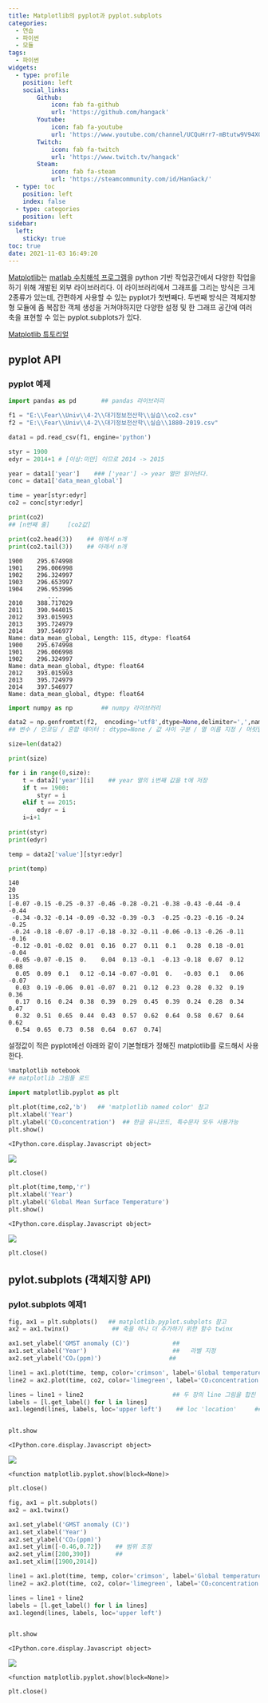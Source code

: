 ```yaml
---
title: Matplotlib의 pyplot과 pyplot.subplots
categories:
  - 연습
  - 파이썬
  - 모듈
tags:
  - 파이썬
widgets:
  - type: profile
    position: left
    social_links:
        Github:
            icon: fab fa-github
            url: 'https://github.com/hangack'
        Youtube:
            icon: fab fa-youtube
            url: 'https://www.youtube.com/channel/UCQuHrr7-mBtutw9V94XGH-g'
        Twitch:
            icon: fab fa-twitch
            url: 'https://www.twitch.tv/hangack'
        Steam:
            icon: fab fa-steam
            url: 'https://steamcommunity.com/id/HanGack/'
  - type: toc
    position: left
    index: false
  - type: categories
    position: left
sidebar:
  left:
    sticky: true
toc: true
date: 2021-11-03 16:49:20
---
```

[Matplotlib](https://matplotlib.org/)는 [matlab 수치해석 프로그램](https://www.mathworks.com/products/matlab.html)을 python 기반 작업공간에서 다양한 작업을 하기 위해 개발된 외부 라이브러리다.
이 라이브러리에서 그래프를 그리는 방식은 크게 2종류가 있는데, 간편하게 사용할 수 있는 pyplot가 첫번째다. 두번째 방식은 객체지향형 모듈에 좀 복잡한 객체 생성을 거쳐야하지만 다양한 설정 및 한 그래프 공간에 여러 축을 표현할 수 있는 pyplot.subplots가 있다.

[Matplotlib 튜토리얼](https://matplotlib.org/stable/gallery/index.html)

## pyplot  API

### pyplot 예제


```python
import pandas as pd       ## pandas 라이브러리

f1 = "E:\\Fear\\Univ\\4-2\\대기정보전산학\\실습\\co2.csv"
f2 = "E:\\Fear\\Univ\\4-2\\대기정보전산학\\실습\\1880-2019.csv"

data1 = pd.read_csv(f1, engine='python')

styr = 1900
edyr = 2014+1 # [이상:미만] 이므로 2014 -> 2015

year = data1['year']    ### ['year'] -> year 열만 읽어낸다.
conc = data1['data_mean_global']

time = year[styr:edyr]
co2 = conc[styr:edyr]

print(co2)
## [n번째 줄]     [co2값]

print(co2.head(3))    ## 위에서 n개
print(co2.tail(3))    ## 아래서 n개
```

    1900    295.674998
    1901    296.006998
    1902    296.324997
    1903    296.653997
    1904    296.953996
               ...    
    2010    388.717029
    2011    390.944015
    2012    393.015993
    2013    395.724979
    2014    397.546977
    Name: data_mean_global, Length: 115, dtype: float64
    1900    295.674998
    1901    296.006998
    1902    296.324997
    Name: data_mean_global, dtype: float64
    2012    393.015993
    2013    395.724979
    2014    397.546977
    Name: data_mean_global, dtype: float64
    


```python
import numpy as np        ## numpy 라이브러리

data2 = np.genfromtxt(f2,  encoding='utf8',dtype=None,delimiter=',',names=('year','value'), skip_header=5)
## 변수 / 인코딩 / 혼합 데이터 : dtype=None / 값 사이 구분 / 열 이름 지정 / 머릿말 생략 열 수

size=len(data2)

print(size)

for i in range(0,size):
    t = data2['year'][i]    ## year 열의 i번째 값을 t에 저장
    if t == 1900:
        styr = i
    elif t == 2015:
        edyr = i
    i=i+1
    
print(styr)
print(edyr)

temp = data2['value'][styr:edyr]

print(temp)
```

    140
    20
    135
    [-0.07 -0.15 -0.25 -0.37 -0.46 -0.28 -0.21 -0.38 -0.43 -0.44 -0.4  -0.44
     -0.34 -0.32 -0.14 -0.09 -0.32 -0.39 -0.3  -0.25 -0.23 -0.16 -0.24 -0.25
     -0.24 -0.18 -0.07 -0.17 -0.18 -0.32 -0.11 -0.06 -0.13 -0.26 -0.11 -0.16
     -0.12 -0.01 -0.02  0.01  0.16  0.27  0.11  0.1   0.28  0.18 -0.01 -0.04
     -0.05 -0.07 -0.15  0.    0.04  0.13 -0.1  -0.13 -0.18  0.07  0.12  0.08
      0.05  0.09  0.1   0.12 -0.14 -0.07 -0.01  0.   -0.03  0.1   0.06 -0.07
      0.03  0.19 -0.06  0.01 -0.07  0.21  0.12  0.23  0.28  0.32  0.19  0.36
      0.17  0.16  0.24  0.38  0.39  0.29  0.45  0.39  0.24  0.28  0.34  0.47
      0.32  0.51  0.65  0.44  0.43  0.57  0.62  0.64  0.58  0.67  0.64  0.62
      0.54  0.65  0.73  0.58  0.64  0.67  0.74]
    

설정값이 적은 pyplot에선 아래와 같이 기본형태가 정해진 matplotlib를 로드해서 사용한다.


```python
%matplotlib notebook  
## matplotlib 그림툴 로드
```


```python
import matplotlib.pyplot as plt

plt.plot(time,co2,'b')   ## 'matplotlib named color' 참고
plt.xlabel('Year')
plt.ylabel('CO₂concentration')  ## 한글 유니코드, 특수문자 모두 사용가능
plt.show()
```


    <IPython.core.display.Javascript object>



![](/images/2111/pyplot/pyplot01.png)



```python
plt.close()
```


```python
plt.plot(time,temp,'r')
plt.xlabel('Year')
plt.ylabel('Global Mean Surface Temperature')
plt.show()
```


    <IPython.core.display.Javascript object>



![](/images/2111/pyplot/pyplot02.png)



```python
plt.close()
```

## pylot.subplots (객체지향 API)

### pylot.subplots 예제1


```python
fig, ax1 = plt.subplots()   ## matplotlib.pyplot.subplots 참고
ax2 = ax1.twinx()            ## 축을 하나 더 추가하기 위한 함수 twinx

ax1.set_ylabel('GMST anomaly (C)')            ##
ax1.set_xlabel('Year')                        ##   라벨 지정
ax2.set_ylabel('CO₂(ppm)')                   ##

line1 = ax1.plot(time, temp, color='crimson', label='Global temperature anomaly',linewidth = 1.5)
line2 = ax2.plot(time, co2, color='limegreen', label='CO₂concentration',linewidth = 2.)

lines = line1 + line2                         ## 두 장의 line 그림을 합친 변수
labels = [l.get_label() for l in lines]
ax1.legend(lines, labels, loc='upper left')    ## loc 'location'     ## matplotlin.axes.Axes.legend 참고


plt.show
```


    <IPython.core.display.Javascript object>



![](/images/2111/pyplot/pyplot03.png)





    <function matplotlib.pyplot.show(block=None)>




```python
plt.close()
```


```python
fig, ax1 = plt.subplots() 
ax2 = ax1.twinx() 

ax1.set_ylabel('GMST anomaly (C)')   
ax1.set_xlabel('Year')     
ax2.set_ylabel('CO₂(ppm)')  
ax1.set_ylim([-0.46,0.72])    ## 범위 조정
ax2.set_ylim([280,390])       ##
ax1.set_xlim([1900,2014])

line1 = ax1.plot(time, temp, color='crimson', label='Global temperature anomaly',linewidth = 1.5)
line2 = ax2.plot(time, co2, color='limegreen', label='CO₂concentration',linewidth = 2.)

lines = line1 + line2      
labels = [l.get_label() for l in lines]
ax1.legend(lines, labels, loc='upper left') 


plt.show
```


    <IPython.core.display.Javascript object>



![](/images/2111/pyplot/pyplot04.png)





    <function matplotlib.pyplot.show(block=None)>




```python
plt.close()
```